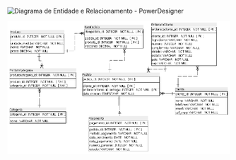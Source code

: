 ![Diagrama de Entidade e Relacionamento - PowerDesigner ](ERM_blueHardware.architect)

![Diagrama de Entidade e Relacionamento (MER)](ERM_blueHardware.PNG)
